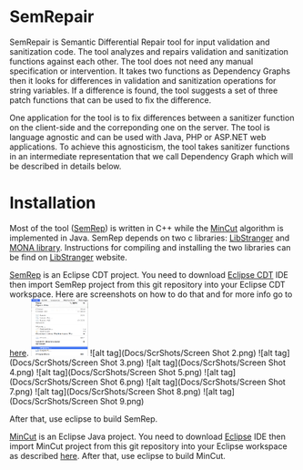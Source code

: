 SemRepair
=========
SemRepair is Semantic Differential Repair tool for input validation and sanitization code. The tool analyzes and repairs validation and sanitization functions against each other. The tool does not need any manual specification or intervention. It takes two functions as Dependency Graphs then it looks for differences in validation and sanitization operations for string variables. If a difference is found, the tool suggests a set of three patch functions that can be used to fix the difference.

One application for the tool is to fix differences between a sanitizer function on the client-side and the correponding one on the server. The tool is language agnostic and can be used with Java, PHP or ASP.NET web applications. To achieve this agnosticism, the tool takes sanitizer functions in an intermediate representation that we call Dependency Graph which will be described in details below.

Installation
============
Most of the tool ([SemRep](SemRep)) is written in C++ while the [MinCut](MinCut) algorithm is implemented in Java.
SemRep depends on two c libraries: [LibStranger](https://github.com/vlab-cs-ucsb/LibStranger) and
[MONA library](http://www.brics.dk/mona/index.html). Instructions for compiling and installing the two libraries
can be find on [LibStranger](https://github.com/vlab-cs-ucsb/LibStranger) website.

[SemRep](SemRep) is an Eclipse CDT project. You need to download 
[Eclipse CDT](http://www.eclipse.org/cdt/downloads.php) IDE then import SemRep project from this git repository
into your Eclipse CDT workspace. Here are screenshots on how to do that and for more info go to
[here](http://wiki.eclipse.org/EGit/User_Guide#Starting_from_existing_Git_Repositories). 
<img src="Docs/ScrShots/Screen Shot 2.png" width="100" height="100" />
![alt tag](Docs/ScrShots/Screen Shot 2.png)
![alt tag](Docs/ScrShots/Screen Shot 3.png)
![alt tag](Docs/ScrShots/Screen Shot 4.png)
![alt tag](Docs/ScrShots/Screen Shot 5.png)
![alt tag](Docs/ScrShots/Screen Shot 6.png)
![alt tag](Docs/ScrShots/Screen Shot 7.png)
![alt tag](Docs/ScrShots/Screen Shot 8.png)
![alt tag](Docs/ScrShots/Screen Shot 9.png)

After that, use eclipse to build SemRep.

[MinCut](MinCut) is an Eclipse Java project. You need to download 
[Eclipse](http://www.eclipse.org/downloads/) IDE then import MinCut project from this git repository
into your Eclipse workspace as described
[here](http://wiki.eclipse.org/EGit/User_Guide#Starting_from_existing_Git_Repositories). After that, use eclipse to build MinCut.

